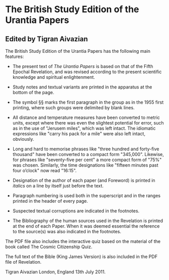 # The British Study Edition of the Urantia Papers
## Edited by Tigran Aivazian

The British Study Edition of the Urantia Papers has the following main features:

* The present text of *The Urantia Papers* is based on that of the Fifth Epochal Revelation, and was revised according to the present scientific knowledge and spiritual enlightenment.

* Study notes and textual variants are printed in the apparatus at the bottom of the page.

* The symbol §§ marks the first paragraph in the group as in the 1955 first printing, where such groups were delimited by blank lines.

* All distance and temperature measures have been converted to metric units, except where there was even the slightest potential for error, such as in the use of "Jerusem miles", which was left intact. The idiomatic expressions like "carry his pack for a mile" were also left intact, obviously.

* Long and hard to memorise phrases like "three hundred and forty-five thousand" have been converted to a compact form "345,000". Likewise, for phrases like "seventy-five per cent" a more compact form of "75%" was chosen. Similarly, the time designations like "fifteen minutes past four o’clock" now read "16:15".

* Designation of the author of each paper (and Foreword) is printed in *italics* on a line by itself just before the text.

* Paragraph numbering is used both in the superscript and in the ranges printed in the header of every page.

* Suspected textual corruptions are indicated in the footnotes.
* The Bibliography of the human sources used in the Revelation is printed at the end of each Paper. When it was deemed essential the reference to the source(s) was also indicated in the footnotes.

The PDF file also includes the interactive quiz based on the material of the book called The Cosmic Citizenship Quiz.

The full text of the Bible (King James Version) is also included in the PDF file of Revelation.

Tigran Aivazian
London, England
13th July 2011.

